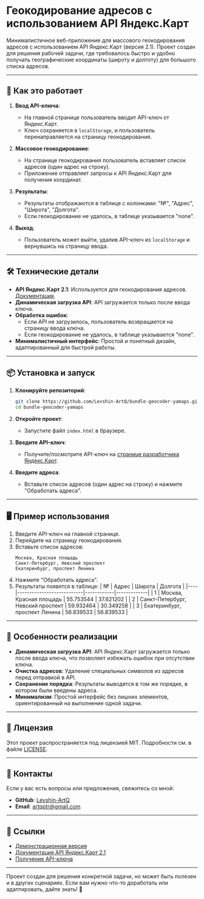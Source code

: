 # Геокодирование адресов с использованием API Яндекс.Карт

Минималистичное веб-приложение для массового геокодирования адресов с использованием API Яндекс.Карт (версия 2.1). Проект создан для решения рабочей задачи, где требовалось быстро и удобно получать географические координаты (широту и долготу) для большого списка адресов.

---

## 🚀 Как это работает

1. **Ввод API-ключа**:
   - На главной странице пользователь вводит API-ключ от Яндекс.Карт.
   - Ключ сохраняется в `localStorage`, и пользователь перенаправляется на страницу геокодирования.

2. **Массовое геокодирование**:
   - На странице геокодирования пользователь вставляет список адресов (один адрес на строку).
   - Приложение отправляет запросы к API Яндекс.Карт для получения координат.

3. **Результаты**:
   - Результаты отображаются в таблице с колонками: "№", "Адрес", "Широта", "Долгота".
   - Если геокодирование не удалось, в таблице указывается "none".

4. **Выход**:
   - Пользователь может выйти, удалив API-ключ из `localStorage` и вернувшись на страницу ввода.

---

## 🛠 Технические детали

- **API Яндекс.Карт 2.1**: Используется для геокодирования адресов. [Документация](https://yandex.ru/dev/jsapi-v2-1/doc/ru/).
- **Динамическая загрузка API**: API загружается только после ввода ключа.
- **Обработка ошибок**:
  - Если API не загрузилось, пользователь возвращается на страницу ввода ключа.
  - Если геокодирование не удалось, в таблице указывается "none".
- **Минималистичный интерфейс**: Простой и понятный дизайн, адаптированный для быстрой работы.

---

## 📦 Установка и запуск

1. **Клонируйте репозиторий**:
   ```bash
   git clone https://github.com/Levshin-ArtQ/bundle-geocoder-yamaps.git
   cd bundle-geocoder-yamaps
   ```

2. **Откройте проект**:
   - Запустите файл `index.html` в браузере.

3. **Введите API-ключ**:
   - Получите/посмотрите API-ключ на [странице разработчика Яндекс.Карт](https://developer.tech.yandex.ru/services/).

4. **Введите адреса**:
   - Вставьте список адресов (один адрес на строку) и нажмите "Обработать адреса".

---

## 🖥 Пример использования

1. Введите API-ключ на главной странице.
2. Перейдите на страницу геокодирования.
3. Вставьте список адресов:
   ```
   Москва, Красная площадь
   Санкт-Петербург, Невский проспект
   Екатеринбург, проспект Ленина
   ```
4. Нажмите "Обработать адреса".
5. Результаты появятся в таблице:
   | №  | Адрес                     | Широта     | Долгота     |
   |----|---------------------------|------------|-------------|
   | 1  | Москва, Красная площадь    | 55.753544    | 37.621202     |
   | 2  | Санкт-Петербург, Невский проспект | 59.932464   | 30.349258     |
   | 3  | Екатеринбург, проспект Ленина   | 56.839533    | 56.839533     |

---

## 🧩 Особенности реализации

- **Динамическая загрузка API**: API Яндекс.Карт загружается только после ввода ключа, что позволяет избежать ошибок при отсутствии ключа.
- **Очистка адресов**: Удаление специальных символов из адресов перед отправкой в API.
- **Сохранение порядка**: Результаты выводятся в том же порядке, в котором были введены адреса.
- **Минимализм**: Простой интерфейс без лишних элементов, ориентированный на выполнение одной задачи.

---

## 📝 Лицензия

Этот проект распространяется под лицензией MIT. Подробности см. в файле [LICENSE](LICENSE).

---

## 🤝 Контакты

Если у вас есть вопросы или предложения, свяжитесь со мной:

- **GitHub**: [Levshin-ArtQ](https://github.com/Levshin-ArtQ)
- **Email**: [artqptr@gmail.com](mailto:artqptr@gmail.com)

---

## 🔗 Ссылки

- [Демонстрационная версия](https://vercel.com/levshinartqs-projects/bundle-geocoder-yamaps)
- [Документация API Яндекс.Карт 2.1](https://yandex.ru/dev/jsapi-v2-1/doc/ru/)
- [Получение API-ключа](https://developer.tech.yandex.ru/services/)

---

Проект создан для решения конкретной задачи, но может быть полезен и в других сценариях. Если вам нужно что-то доработать или адаптировать, дайте знать! 🚀
